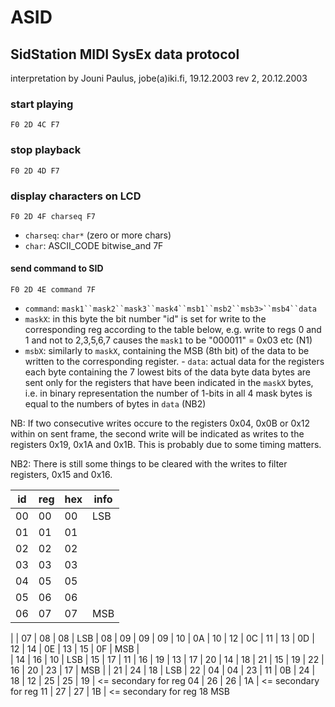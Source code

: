 # ASID
## SidStation MIDI SysEx data protocol

interpretation by
Jouni Paulus, jobe(a)iki.fi, 19.12.2003
rev 2, 20.12.2003

###  start playing
```
F0 2D 4C F7
```

### stop playback
```
F0 2D 4D F7
```

### display characters on LCD
```
F0 2D 4F charseq F7
```
- `charseq`: `char*` (zero or more chars)
- `char`:    ASCII_CODE bitwise_and 7F

#### send command to SID
```
F0 2D 4E command 7F
```
- `command`: `mask1``mask2``mask3``mask4``msb1``msb2``msb3>``msb4``data`
- `maskX`: in this byte the bit number "id" is set for write to the corresponding reg according to the table below, e.g. write to regs 0 and 1 and not to 2,3,5,6,7 causes the `mask1` to be "000011" = 0x03 etc (N1)
- `msbX`: similarly to `maskX`, containing the MSB (8th bit) of the data to be written to the corresponding register. - `data`: actual data for the registers each byte containing the 7 lowest bits of the data byte data bytes are sent only for the registers that have been indicated in the `maskX` bytes, i.e. in binary representation the number of 1-bits in all 4 mask bytes is equal to the numbers of bytes in `data` (NB2)

NB: If two consecutive writes occure to the registers 0x04, 0x0B or 0x12 within on sent frame, the second write will be indicated as writes to the registers 0x19, 0x1A and 0x1B. This is probably due to some timing matters.

NB2: There is still some things to be cleared with the writes to filter registers, 0x15 and 0x16.

| id  | reg | hex | info |    
|-----|-----|-----|------|
| 00  | 00  | 00  | LSB
| 01  | 01  | 01
| 02  | 02  | 02
| 03  | 03  | 03
| 04  | 05  | 05
| 05  | 06  | 06
| 06  | 07  | 07  | MSB
|
| 07  | 08  | 08  | LSB
| 08  | 09  | 09
| 09  | 10  | 0A
| 10  | 12  | 0C
| 11  | 13  | 0D
| 12  | 14  | 0E
| 13  | 15  | 0F  | MSB
|     
| 14  | 16  | 10  | LSB
| 15  | 17  | 11
| 16  | 19  | 13
| 17  | 20  | 14
| 18  | 21  | 15
| 19  | 22  | 16
| 20  | 23  | 17  | MSB
|
| 21  | 24  | 18  | LSB
| 22  | 04  | 04
| 23  | 11  | 0B
| 24  | 18  | 12
| 25  | 25  | 19  | <= secondary for reg 04
| 26  | 26  | 1A  | <= secondary for reg 11
| 27  | 27  | 1B  | <= secondary for reg 18 MSB
